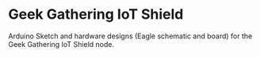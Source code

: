 Geek Gathering IoT Shield
==========================


Arduino Sketch and hardware designs (Eagle schematic and board) for the Geek Gathering IoT Shield node.
